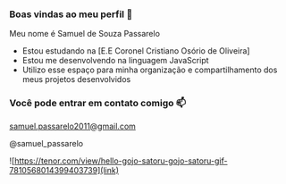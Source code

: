 ### Boas vindas ao meu perfil 💙

Meu nome é Samuel de Souza Passarelo

- Estou estudando na [E.E Coronel Cristiano Osório de Oliveira]
- Estou me desenvolvendo na linguagem JavaScript
- Utilizo esse espaço para minha organização e compartilhamento dos meus projetos desenvolvidos

### Você pode entrar em contato comigo 📫

samuel.passarelo2011@gmail.com 

@samuel_passarelo

![https://tenor.com/view/hello-gojo-satoru-gojo-satoru-gif-7810568014399403739](link)
